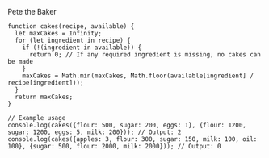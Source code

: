 Pete the Baker

    function cakes(recipe, available) {
      let maxCakes = Infinity;
      for (let ingredient in recipe) {
        if (!(ingredient in available)) {
          return 0; // If any required ingredient is missing, no cakes can be made
        }
        maxCakes = Math.min(maxCakes, Math.floor(available[ingredient] / recipe[ingredient]));
      }
      return maxCakes;
    }
    
    // Example usage
    console.log(cakes({flour: 500, sugar: 200, eggs: 1}, {flour: 1200, sugar: 1200, eggs: 5, milk: 200})); // Output: 2
    console.log(cakes({apples: 3, flour: 300, sugar: 150, milk: 100, oil: 100}, {sugar: 500, flour: 2000, milk: 2000})); // Output: 0
